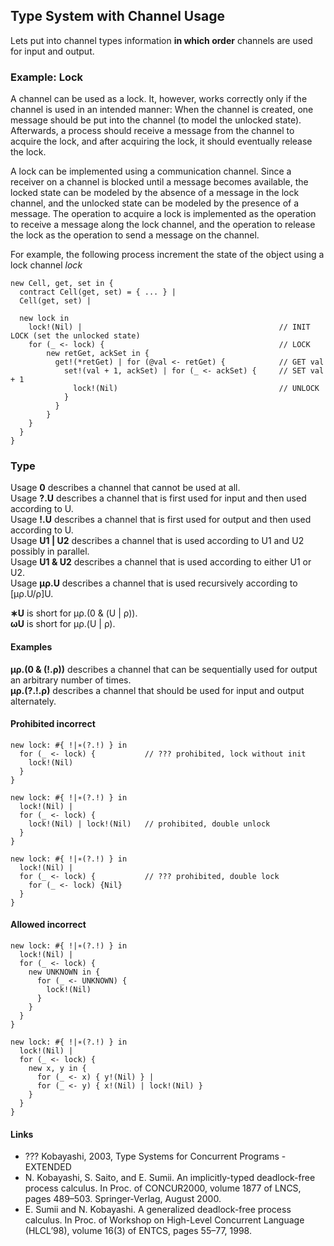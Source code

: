 ## Type System with Channel Usage

Lets put into channel types information **in which order** channels are used for input and output. 

### Example: Lock
A channel can be used as a lock. It, however, works correctly only if the channel is used in an intended manner: When the channel is created, one message should be put into the channel (to model the unlocked state). Afterwards, a process should receive a message from the channel to acquire the lock, and after acquiring the lock, it should eventually release the lock.

A lock can be implemented using a communication channel. Since a receiver on a channel is blocked until a message becomes available, the locked state can be modeled by the absence of a message in the lock channel, and the unlocked state can be modeled by the presence of a message. The operation to acquire a lock is implemented as the operation to receive a message along the lock channel, and the operation to release the lock as the operation to send a message on the channel.

For example, the following process increment the state of the object using a lock channel *lock*
```
new Cell, get, set in {
  contract Cell(get, set) = { ... } |
  Cell(get, set) |

  new lock in
    lock!(Nil) |                                            // INIT LOCK (set the unlocked state)
    for (_ <- lock) {                                       // LOCK
        new retGet, ackSet in {
          get!(*retGet) | for (@val <- retGet) {            // GET val
            set!(val + 1, ackSet) | for (_ <- ackSet) {     // SET val + 1
              lock!(Nil)                                    // UNLOCK
            }
          }
        }
    }
  }
}
```

### Type
Usage **0** describes a channel that cannot be used at all.   
Usage **?.U** describes a channel that is first used for input and then used according to U.   
Usage **!.U** describes a channel that is first used for output and then used according to U.   
Usage **U1 | U2** describes a channel that is used according to U1 and U2 possibly in parallel.   
Usage **U1 & U2** describes a channel that is used according to either U1 or U2.   
Usage **µρ.U** describes a channel that is used recursively according to \[µρ.U/ρ\]U.   

**∗U** is short for µρ.(0 & (U | ρ)).  
**ωU** is short for µρ.(U | ρ).  
 
#### Examples
**µρ.(0 & (!.ρ))** describes a channel that can be sequentially used for output an arbitrary number of times.  
**µρ.(?.!.ρ)** describes a channel that should be used for input and output alternately.  

#### Prohibited incorrect
```
new lock: #{ !|∗(?.!) } in
  for (_ <- lock) {           // ??? prohibited, lock without init
    lock!(Nil) 
  }
}
```
```
new lock: #{ !|∗(?.!) } in
  lock!(Nil) |                                            
  for (_ <- lock) {                                       
    lock!(Nil) | lock!(Nil)   // prohibited, double unlock
  }
}
```
```
new lock: #{ !|∗(?.!) } in
  lock!(Nil) |                                            
  for (_ <- lock) {           // ??? prohibited, double lock
    for (_ <- lock) {Nil}    
  }
}
```

#### Allowed incorrect
```
new lock: #{ !|∗(?.!) } in
  lock!(Nil) |                                            
  for (_ <- lock) {           
    new UNKNOWN in {            
      for (_ <- UNKNOWN) {
        lock!(Nil)
      }
    }
  }
}
```

```
new lock: #{ !|∗(?.!) } in
  lock!(Nil) |                                            
  for (_ <- lock) {           
    new x, y in {
      for (_ <- x) { y!(Nil) } | 
      for (_ <- y) { x!(Nil) | lock!(Nil) }
    }
  }
}
```

#### Links 
- ??? Kobayashi, 2003, Type Systems for Concurrent Programs - EXTENDED
- N. Kobayashi, S. Saito, and E. Sumii. An implicitly-typed deadlock-free process calculus. In Proc. of CONCUR2000, volume 1877 of LNCS, pages 489–503. Springer-Verlag, August 2000.
- E. Sumii and N. Kobayashi. A generalized deadlock-free process calculus. In Proc. of Workshop on High-Level Concurrent Language (HLCL’98), volume 16(3) of ENTCS, pages 55–77, 1998.
